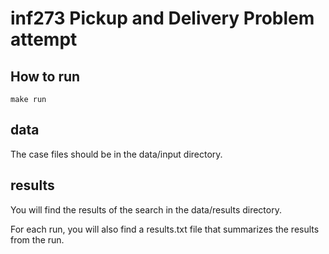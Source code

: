 # inf273 Pickup and Delivery Problem attempt
## How to run
`make run`
## data
The case files should be in the data/input directory.
## results
You will find the results of the search in the data/results directory. 

For each run, you will also find a results.txt file that summarizes the results from the run.

